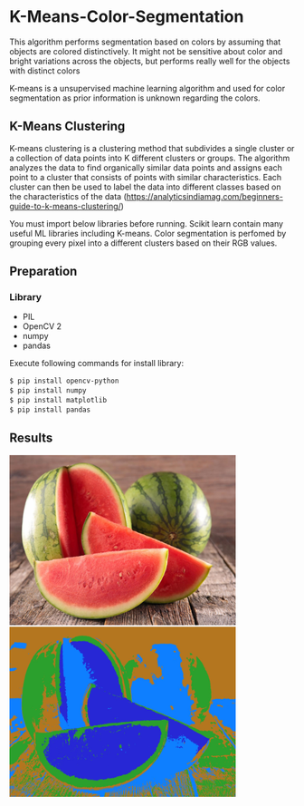 # K-Means-Color-Segmentation
This algorithm performs segmentation based on colors by assuming that objects are colored distinctively. It might not be sensitive about color and bright variations across the objects, but performs really well for the objects with distinct colors

K-means is a unsupervised machine learning algorithm and used for color segmentation as prior information is unknown regarding the colors.

## K-Means Clustering

K-means clustering is a clustering method that subdivides a single cluster or a collection of data points into K different clusters or groups. The algorithm analyzes the data to find organically similar data points and assigns each point to a cluster that consists of points with similar characteristics. Each cluster can then be used to label the data into different classes based on the characteristics of the data (https://analyticsindiamag.com/beginners-guide-to-k-means-clustering/)

You must import below libraries before running. Scikit learn contain many useful ML libraries including K-means. Color segmentation is perfomed by grouping every pixel into a different clusters based on their RGB values.

## Preparation
### Library
- PIL
- OpenCV 2
- numpy
- pandas

Execute following commands for install library:
```sh
$ pip install opencv-python
$ pip install numpy
$ pip install matplotlib
$ pip install pandas
```
## Results

<img src="https://github.com/burak0006/K-Means-Color-Segmentation/blob/main/watermelon.jpg?raw=true" width = "400" height = "300"/> <img src="https://github.com/burak0006/K-Means-Color-Segmentation/blob/main/segmented.jpg?raw=true" width = "400" height = "300"/>
